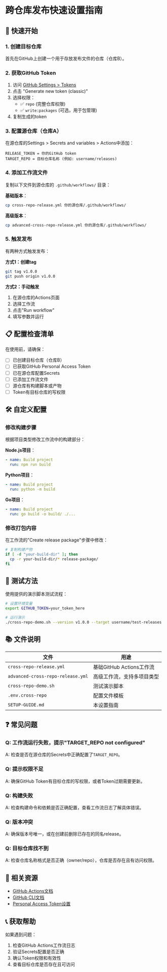 # 跨仓库发布快速设置指南

## 🚀 快速开始

### 1. 创建目标仓库
首先在GitHub上创建一个用于存放发布文件的仓库（仓库B）。

### 2. 获取GitHub Token
1. 访问 [GitHub Settings > Tokens](https://github.com/settings/tokens)
2. 点击 "Generate new token (classic)"
3. 选择权限：
   - ✅ `repo` (完整仓库权限)
   - ✅ `write:packages` (可选，用于包管理)
4. 复制生成的token

### 3. 配置源仓库（仓库A）
在源仓库的Settings > Secrets and variables > Actions中添加：

```
RELEASE_TOKEN = 你的GitHub token
TARGET_REPO = 目标仓库名称 (例如: username/releases)
```

### 4. 添加工作流文件
复制以下文件到源仓库的 `.github/workflows/` 目录：

**基础版本**：
```bash
cp cross-repo-release.yml 你的源仓库/.github/workflows/
```

**高级版本**：
```bash
cp advanced-cross-repo-release.yml 你的源仓库/.github/workflows/
```

### 5. 触发发布
有两种方式触发发布：

**方式1：创建tag**
```bash
git tag v1.0.0
git push origin v1.0.0
```

**方式2：手动触发**
1. 在源仓库的Actions页面
2. 选择工作流
3. 点击"Run workflow"
4. 填写参数并运行

## 📋 配置检查清单

在使用前，请确保：

- [ ] 已创建目标仓库（仓库B）
- [ ] 已获取GitHub Personal Access Token
- [ ] 已在源仓库配置Secrets
- [ ] 已添加工作流文件
- [ ] 源仓库有构建脚本或产物
- [ ] Token有目标仓库的写权限

## 🛠️ 自定义配置

### 修改构建步骤
根据项目类型修改工作流中的构建部分：

**Node.js项目**：
```yaml
- name: Build project
  run: npm run build
```

**Python项目**：
```yaml
- name: Build project
  run: python -m build
```

**Go项目**：
```yaml
- name: Build project
  run: go build -o build/ ./...
```

### 修改打包内容
在工作流的"Create release package"步骤中修改：

```bash
# 复制构建产物
if [ -d "your-build-dir" ]; then
  cp -r your-build-dir/* release-package/
fi
```

## 🔧 测试方法

使用提供的演示脚本测试流程：

```bash
# 设置环境变量
export GITHUB_TOKEN=your_token_here

# 运行演示
./cross-repo-demo.sh --version v1.0.0 --target username/test-releases
```

## 📚 文件说明

| 文件 | 用途 |
|------|------|
| `cross-repo-release.yml` | 基础GitHub Actions工作流 |
| `advanced-cross-repo-release.yml` | 高级工作流，支持多项目类型 |
| `cross-repo-demo.sh` | 测试演示脚本 |
| `.env.cross-repo` | 配置文件模板 |
| `SETUP-GUIDE.md` | 本设置指南 |

## ❓ 常见问题

### Q: 工作流运行失败，提示"TARGET_REPO not configured"
A: 检查是否在源仓库的Secrets中正确配置了`TARGET_REPO`。

### Q: 提示权限不足
A: 确保GitHub Token有目标仓库的写权限，或者Token过期需要更新。

### Q: 构建失败
A: 检查构建命令和依赖是否正确配置，查看工作流日志了解具体错误。

### Q: 版本冲突
A: 确保版本号唯一，或在创建前删除已存在的同名release。

### Q: 目标仓库找不到
A: 检查仓库名称格式是否正确（owner/repo），仓库是否存在且有访问权限。

## 🔗 相关资源

- [GitHub Actions文档](https://docs.github.com/en/actions)
- [GitHub CLI文档](https://cli.github.com/manual/)
- [Personal Access Token设置](https://docs.github.com/en/authentication/keeping-your-account-and-data-secure/creating-a-personal-access-token)

## 📞 获取帮助

如果遇到问题：
1. 检查GitHub Actions工作流日志
2. 验证Secrets配置是否正确
3. 确认Token权限和有效性
4. 查看目标仓库是否存在且可访问
